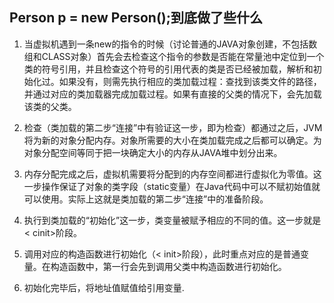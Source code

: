 ## Person p = new Person();到底做了些什么

1. 当虚拟机遇到一条new的指令的时候（讨论普通的JAVA对象创建，不包括数组和CLASS对象）首先会去检查这个指令的参数是否能在常量池中定位到一个类的符号引用，并且检查这个符号的引用代表的类是否已经被加载，解析和初始化过。如果没有，则需先执行相应的类加载过程：查找到该类文件的路径，并通过对应的类加载器完成加载过程。如果有直接的父类的情况下，会先加载该类的父类。

2. 检查（类加载的第二步“连接”中有验证这一步，即为检查）都通过之后，JVM将为新的对象分配内存。对象所需要的大小在类加载完成之后都可以确定。为对象分配空间等同于把一块确定大小的内存从JAVA堆中划分出来。

3. 内存分配完成之后，虚拟机需要将分配到的内存空间都进行虚拟化为零值。这一步操作保证了对象的类字段（static变量）在Java代码中可以不赋初始值就可以使用。实际上这就是类加载的第二步“连接”中的准备阶段。

4. 执行到类加载的“初始化”这一步，类变量被赋予相应的不同的值。这一步就是< cinit>阶段。

5. 调用对应的构造函数进行初始化（< init>阶段），此时重点对应的是普通变量。在构造函数中，第一行会先到调用父类中构造函数进行初始化。

6. 初始化完毕后，将地址值赋值给引用变量.
